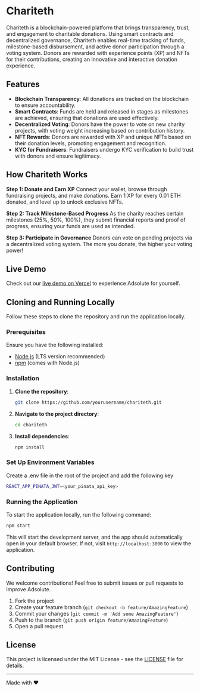 # Chariteth

Chariteth is a blockchain-powered platform that brings transparency, trust, and engagement to charitable donations. Using smart contracts and decentralized governance, Chariteth enables real-time tracking of funds, milestone-based disbursement, and active donor participation through a voting system. Donors are rewarded with experience points (XP) and NFTs for their contributions, creating an innovative and interactive donation experience.

## Features

- **Blockchain Transparency**: All donations are tracked on the blockchain to ensure accountability.
- **Smart Contracts**: Funds are held and released in stages as milestones are achieved, ensuring that donations are used effectively.
- **Decentralized Voting**: Donors have the power to vote on new charity projects, with voting weight increasing based on contribution history.
- **NFT Rewards**: Donors are rewarded with XP and unique NFTs based on their donation levels, promoting engagement and recognition.
- **KYC for Fundraisers**: Fundraisers undergo KYC verification to build trust with donors and ensure legitimacy.

## How Chariteth Works

**Step 1: Donate and Earn XP**
Connect your wallet, browse through fundraising projects, and make donations. Earn 1 XP for every 0.01 ETH donated, and level up to unlock exclusive NFTs.

**Step 2: Track Milestone-Based Progress**
As the charity reaches certain milestones (25%, 50%, 100%), they submit financial reports and proof of progress, ensuring your funds are used as intended.

**Step 3: Participate in Governance**
Donors can vote on pending projects via a decentralized voting system. The more you donate, the higher your voting power!

## Live Demo

Check out our [live demo on Vercel](https://chariteth.vercel.app/) to experience Adsolute for yourself. 

## Cloning and Running Locally

Follow these steps to clone the repository and run the application locally.

### Prerequisites

Ensure you have the following installed:

- [Node.js](https://nodejs.org/) (LTS version recommended)
- [npm](https://www.npmjs.com/) (comes with Node.js)

### Installation

1. **Clone the repository**:
   ```bash
   git clone https://github.com/yourusername/chariteth.git
   ```

2. **Navigate to the project directory**:
   ```bash
   cd chariteth
   ```

3. **Install dependencies**:
   ```bash
   npm install
   ```

### Set Up Environment Variables

Create a .env file in the root of the project and add the following key

```bash
REACT_APP_PINATA_JWT=<your_pinata_api_key>
```

### Running the Application

To start the application locally, run the following command:

```bash
npm start
```

This will start the development server, and the app should automatically open in your default browser. If not, visit `http://localhost:3000` to view the application.

## Contributing

We welcome contributions! Feel free to submit issues or pull requests to improve Adsolute.

1. Fork the project
2. Create your feature branch (`git checkout -b feature/AmazingFeature`)
3. Commit your changes (`git commit -m 'Add some AmazingFeature'`)
4. Push to the branch (`git push origin feature/AmazingFeature`)
5. Open a pull request

## License

This project is licensed under the MIT License - see the [LICENSE](LICENSE) file for details.

---

Made with ❤️
